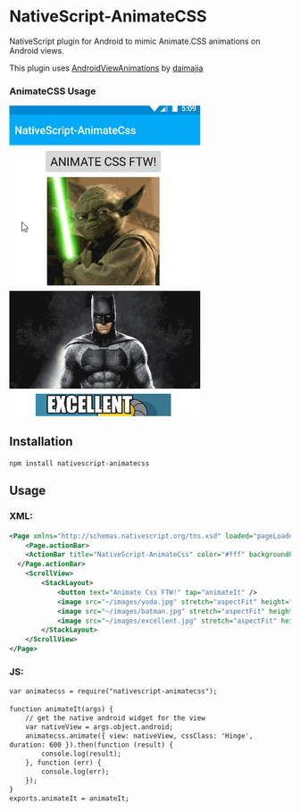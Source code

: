 # NativeScript-AnimateCSS 
NativeScript plugin for Android to mimic Animate.CSS animations on Android views.

This plugin uses [AndroidViewAnimations](https://github.com/daimajia/AndroidViewAnimations) by [daimajia](https://github.com/daimajia)

### AnimateCSS Usage 

![TwitterBang](screens/animateCss.gif)

## Installation
`npm install nativescript-animatecss`

## Usage

### XML:
```XML
<Page xmlns="http://schemas.nativescript.org/tns.xsd" loaded="pageLoaded">
    <Page.actionBar>
    <ActionBar title="NativeScript-AnimateCss" color="#fff" backgroundColor="#03A9F4" />
  </Page.actionBar>
    <ScrollView>
        <StackLayout>
            <button text="Animate Css FTW!" tap="animateIt" />
            <image src="~/images/yoda.jpg" stretch="aspectFit" height="200" tap="flashIt" />
            <image src="~/images/batman.jpg" stretch="aspectFit" height="200" tap="rotateIn" />
            <image src="~/images/excellent.jpg" stretch="aspectFit" height="200" tap="rubberBand" />
        </StackLayout> 
    </ScrollView>
</Page>
```

### JS:
```JS
var animatecss = require("nativescript-animatecss");

function animateIt(args) {
    // get the native android widget for the view
    var nativeView = args.object.android;
    animatecss.animate({ view: nativeView, cssClass: 'Hinge', duration: 600 }).then(function (result) {
        console.log(result);
    }, function (err) {
        console.log(err);
    });
}
exports.animateIt = animateIt;
```
